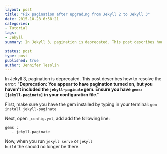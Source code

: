 ```yaml
---
layout: post
title: "Fix pagination after upgrading from Jekyll 2 to Jekyll 3"
date: 2015-10-28 6:58:21
categories:
- Tutorial
tags:
- Jekyll
summary: In Jekyll 3, pagination is deprecated. This post describes how to resolve the error if you upgraded Jekyll from an older version.

status: post
type: post
published: true
author: Jennifer Tesolin
---
```


In Jekyll 3, pagination is deprecated. This post describes how to resolve the error: "**Deprecation: You appear to have pagination turned on, but you haven't included the `jekyll-paginate` gem. Ensure you have `gems: [jekyll-paginate]` in your configuration file**." <!--more-->

First, make sure you have the gem installed by typing in your terminal:
<code>gem install jekyll-paginate</code>

Next, open <code>_config.yml</code>, add add the following line:

<code>gems :<br>
&nbsp;&nbsp;- jekyll-paginate</code>

Now, when you run <code>jekyll serve</code> or <code>jekyll build</code> the should no longer be there.